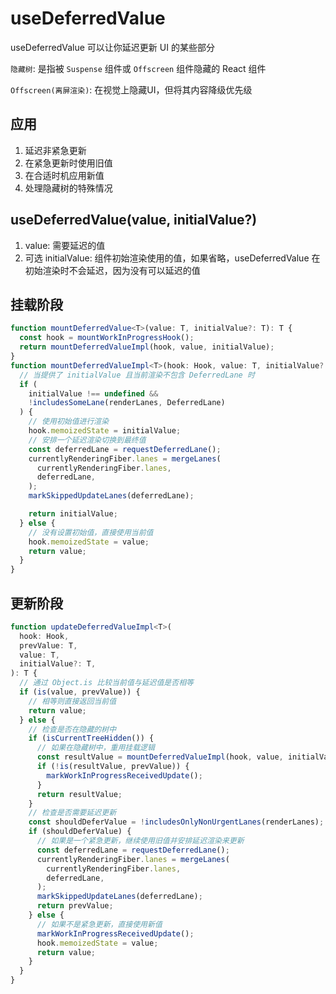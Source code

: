 # useDeferredValue

useDeferredValue 可以让你延迟更新 UI 的某些部分

`隐藏树`: 是指被 `Suspense` 组件或 `Offscreen` 组件隐藏的 React 组件

`Offscreen(离屏渲染)`: 在视觉上隐藏UI，但将其内容降级优先级 

## 应用

1. 延迟非紧急更新
2. 在紧急更新时使用旧值
3. 在合适时机应用新值
4. 处理隐藏树的特殊情况

## useDeferredValue(value, initialValue?)

1. value: 需要延迟的值
2. 可选 initialValue: 组件初始渲染使用的值，如果省略，useDeferredValue 在初始渲染时不会延迟，因为没有可以延迟的值

## 挂载阶段

```ts
function mountDeferredValue<T>(value: T, initialValue?: T): T {
  const hook = mountWorkInProgressHook();
  return mountDeferredValueImpl(hook, value, initialValue);
}
function mountDeferredValueImpl<T>(hook: Hook, value: T, initialValue?: T): T {
  // 当提供了 initialValue 且当前渲染不包含 DeferredLane 时
  if (
    initialValue !== undefined &&
    !includesSomeLane(renderLanes, DeferredLane)
  ) {
    // 使用初始值进行渲染
    hook.memoizedState = initialValue;
    // 安排一个延迟渲染切换到最终值
    const deferredLane = requestDeferredLane();
    currentlyRenderingFiber.lanes = mergeLanes(
      currentlyRenderingFiber.lanes,
      deferredLane,
    );
    markSkippedUpdateLanes(deferredLane);

    return initialValue;
  } else {
    // 没有设置初始值，直接使用当前值
    hook.memoizedState = value;
    return value;
  }
}
```

## 更新阶段

```ts
function updateDeferredValueImpl<T>(
  hook: Hook,
  prevValue: T,
  value: T,
  initialValue?: T,
): T {
  // 通过 Object.is 比较当前值与延迟值是否相等
  if (is(value, prevValue)) {
    // 相等则直接返回当前值
    return value;
  } else {
    // 检查是否在隐藏的树中
    if (isCurrentTreeHidden()) {
      // 如果在隐藏树中，重用挂载逻辑
      const resultValue = mountDeferredValueImpl(hook, value, initialValue);
      if (!is(resultValue, prevValue)) {
        markWorkInProgressReceivedUpdate();
      }
      return resultValue;
    }
    // 检查是否需要延迟更新
    const shouldDeferValue = !includesOnlyNonUrgentLanes(renderLanes);
    if (shouldDeferValue) {
      // 如果是一个紧急更新，继续使用旧值并安排延迟渲染来更新
      const deferredLane = requestDeferredLane();
      currentlyRenderingFiber.lanes = mergeLanes(
        currentlyRenderingFiber.lanes,
        deferredLane,
      );
      markSkippedUpdateLanes(deferredLane);
      return prevValue;
    } else {
      // 如果不是紧急更新，直接使用新值
      markWorkInProgressReceivedUpdate();
      hook.memoizedState = value;
      return value;
    }
  }
}
```
